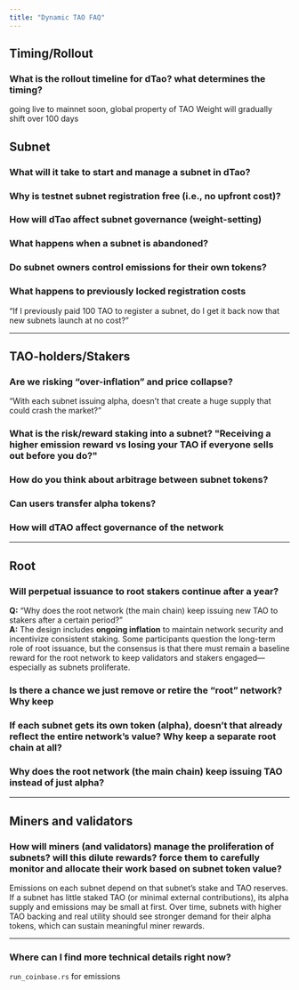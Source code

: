 ```yaml
---
title: "Dynamic TAO FAQ"
---
```



## Timing/Rollout

### What is the rollout timeline for dTao? what determines the timing?

going live to mainnet soon, global property of TAO Weight will gradually shift over 100 days

## Subnet
### What will it take to start and manage a subnet in dTao?
### Why is testnet subnet registration free (i.e., no upfront cost)? 

### How will dTao affect subnet governance (weight-setting)


### What happens when a subnet is abandoned?




### Do subnet owners control emissions for their own tokens?  

### What happens to previously locked registration costs
 “If I previously paid 100 TAO to register a subnet, do I get it back now that new subnets launch at no cost?”  

---


## TAO-holders/Stakers



###  Are we risking “over-inflation” and price collapse?  
 “With each subnet issuing alpha, doesn’t that create a huge supply that could crash the market?”  

### What is the risk/reward staking into a subnet? "Receiving a higher emission reward vs losing your TAO if everyone sells out before you do?"

### How do you think about arbitrage between subnet tokens?
### Can users transfer alpha tokens?
### How will dTAO affect governance of the network

---
## Root

### Will perpetual issuance to root stakers continue after a year?  
**Q:** “Why does the root network (the main chain) keep issuing new TAO to stakers after a certain period?”  
**A:** The design includes **ongoing inflation** to maintain network security and incentivize consistent staking. Some participants question the long-term role of root issuance, but the consensus is that there must remain a baseline reward for the root network to keep validators and stakers engaged—especially as subnets proliferate.


### Is there a chance we just remove or retire the “root” network?  Why keep

### If each subnet gets its own token (alpha), doesn’t that already reflect the entire network’s value? Why keep a separate root chain at all?

### Why does the root network (the main chain) keep issuing TAO instead of just alpha?




---

## Miners and validators
###  How will miners (and validators) manage the proliferation of subnets? will this dilute rewards?  force them to carefully monitor and allocate their work based on subnet token value?

Emissions on each subnet depend on that subnet’s stake and TAO reserves. If a subnet has little staked TAO (or minimal external contributions), its alpha supply and emissions may be small at first. Over time, subnets with higher TAO backing and real utility should see stronger demand for their alpha tokens, which can sustain meaningful miner rewards.

---






### Where can I find more technical details right now?  

 `run_coinbase.rs` for emissions
